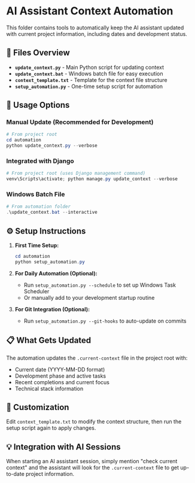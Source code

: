 # AI Assistant Context Automation

This folder contains tools to automatically keep the AI assistant updated with current project information, including dates and development status.

## 📁 Files Overview

- **`update_context.py`** - Main Python script for updating context
- **`update_context.bat`** - Windows batch file for easy execution
- **`context_template.txt`** - Template for the context file structure
- **`setup_automation.py`** - One-time setup script for automation

## 🚀 Usage Options

### Manual Update (Recommended for Development)
```powershell
# From project root
cd automation
python update_context.py --verbose
```

### Integrated with Django
```powershell
# From project root (uses Django management command)
venv\Scripts\activate; python manage.py update_context --verbose
```

### Windows Batch File
```powershell
# From automation folder
.\update_context.bat --interactive
```

## ⚙️ Setup Instructions

1. **First Time Setup:**
   ```powershell
   cd automation
   python setup_automation.py
   ```

2. **For Daily Automation (Optional):**
   - Run `setup_automation.py --schedule` to set up Windows Task Scheduler
   - Or manually add to your development startup routine

3. **For Git Integration (Optional):**
   - Run `setup_automation.py --git-hooks` to auto-update on commits

## 📋 What Gets Updated

The automation updates the `.current-context` file in the project root with:
- Current date (YYYY-MM-DD format)
- Development phase and active tasks
- Recent completions and current focus
- Technical stack information

## 🔧 Customization

Edit `context_template.txt` to modify the context structure, then run the setup script again to apply changes.

## 💡 Integration with AI Sessions

When starting an AI assistant session, simply mention "check current context" and the assistant will look for the `.current-context` file to get up-to-date project information. 